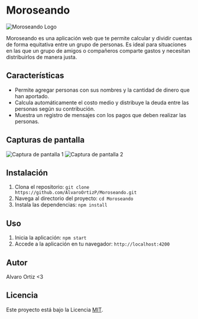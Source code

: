 # Moroseando

![Moroseando Logo](./path/to/logo.png)

Moroseando es una aplicación web que te permite calcular y dividir cuentas de forma equitativa entre un grupo de personas. Es ideal para situaciones en las que un grupo de amigos o compañeros comparte gastos y necesitan distribuirlos de manera justa.

## Características

- Permite agregar personas con sus nombres y la cantidad de dinero que han aportado.
- Calcula automáticamente el costo medio y distribuye la deuda entre las personas según su contribución.
- Muestra un registro de mensajes con los pagos que deben realizar las personas.

## Capturas de pantalla

![Captura de pantalla 1](./path/to/screenshot1.png)
![Captura de pantalla 2](./path/to/screenshot2.png)

## Instalación

1. Clona el repositorio: `git clone https://github.com/AlvaroOrtizP/Moroseando.git`
2. Navega al directorio del proyecto: `cd Moroseando`
3. Instala las dependencias: `npm install`

## Uso

1. Inicia la aplicación: `npm start`
2. Accede a la aplicación en tu navegador: `http://localhost:4200`


## Autor

Alvaro Ortiz <3

## Licencia

Este proyecto está bajo la Licencia [MIT](LICENSE).

